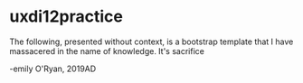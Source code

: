 # uxdi12practice
The following, presented without context, is a bootstrap template that I have massacered in the name of knowledge. It's sacrifice 

-emily O'Ryan, 2019AD
